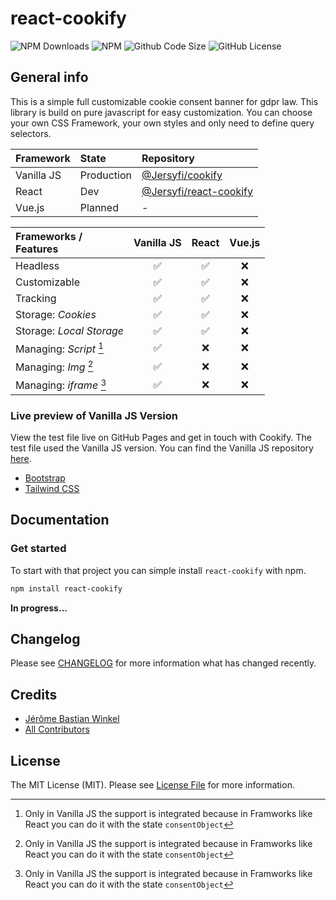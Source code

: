 # react-cookify

![NPM Downloads](https://img.shields.io/npm/dt/react-cookify)
![NPM](https://img.shields.io/npm/v/react-cookify)
![Github Code Size](https://img.shields.io/github/languages/code-size/jersyfi/react-cookify)
![GitHub License](https://img.shields.io/github/license/jersyfi/react-cookify)

## General info
This is a simple full customizable cookie consent banner for gdpr law. This library is build on pure javascript for easy customization. You can choose your own CSS Framework, your own styles and only need to define query selectors.

| Framework  | State      | Repository                                                         |
| :---       | :---       | :---                                                               |
| Vanilla JS | Production | [@Jersyfi/cookify](https://github.com/Jersyfi/Cookify)             |
| React      | Dev        | [@Jersyfi/react-cookify](https://github.com/Jersyfi/react-cookify) |
| Vue.js     | Planned    | -                                                                  |

| Frameworks /<br> Features | Vanilla JS | React | Vue.js |
| :---                      | :---: | :---: | :---: |
| Headless                  | ✅ | ✅ | ❌ |
| Customizable              | ✅ | ✅ | ❌ |
| Tracking                  | ✅ | ✅ | ❌ |
| Storage: *Cookies*        | ✅ | ✅ | ❌ |
| Storage: *Local Storage*  | ✅ | ✅ | ❌ |
| Managing: *Script* [^1]   | ✅ | ❌ | ❌ |
| Managing: *Img* [^1]      | ✅ | ❌ | ❌ |
| Managing: *iframe* [^1]   | ✅ | ❌ | ❌ |

[^1]: Only in Vanilla JS the support is integrated because in Framworks like React you can do it with the state `consentObject`

### Live preview of Vanilla JS Version
View the test file live on GitHub Pages and get in touch with Cookify. The test file used the Vanilla JS version. You can find the Vanilla JS repository [here](https://github.com/jersyfi/cookify).
- [Bootstrap](https://jersyfi.github.io/Cookify/test/preview/bootstrap.html)
- [Tailwind CSS](https://jersyfi.github.io/Cookify/test/preview/tailwindcss.html)

## Documentation

### Get started

To start with that project you can simple install `react-cookify` with npm.

```bash
npm install react-cookify
```

**In progress...**

## Changelog
Please see [CHANGELOG](CHANGELOG.md) for more information what has changed recently.

## Credits
- [Jérôme Bastian Winkel](https://github.com/jersyfi)
- [All Contributors](../../contributors)

## License
The MIT License (MIT). Please see [License File](LICENSE) for more information.